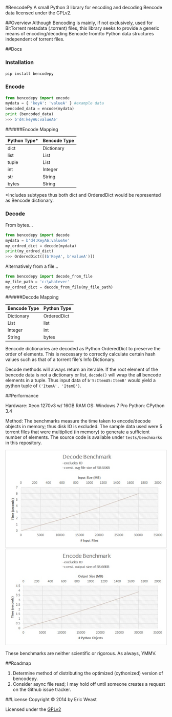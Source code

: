 #BencodePy
A small Python 3 library for encoding and decoding Bencode data licensed under the GPLv2.

##Overview
Although Bencoding is mainly, if not exclusively, used for BitTorrent metadata (.torrent) files, this library seeks to
provide a generic means of encoding/decoding Bencode from/to Python data structures independent of torrent files.

##Docs

### Installation
`pip install bencodepy`

### Encode

```python
from bencodepy import encode
mydata = { 'keyA': 'valueA' } #example data
bencoded_data = encode(mydata)
print (bencoded_data)
>>> b'd4:keyA6:valueAe'
```

######Encode Mapping

Python Type*  | Bencode Type
------------- | -------------
dict  | Dictionary
list  | List
tuple  | List
int  | Integer
str  | String
bytes  | String

*Includes subtypes thus both dict and OrderedDict would be represented as Bencode dictionary.

### Decode

From bytes...
```python
from bencodepy import decode
mydata = b'd4:KeyA6:valueAe'
my_ordred_dict = decode(mydata)
print(my_ordred_dict)
>>> OrderedDict([(b'KeyA', b'valueA')])
```

Alternatively from a file...
```python
from bencodepy import decode_from_file
my_file_path = 'c:\whatever'
my_ordred_dict = decode_from_file(my_file_path)
```

######Decode Mapping

Bencode Type | Python Type
------------- | -------------
Dictionary  | OrderedDict
List  | list
Integer  | int
String  | bytes

Bencode dictionaries are decoded as Python OrderedDict to preserve the order of elements. This is necessary to correctly
calculate certain hash values such as that of a torrent file's Info Dictionary.

Decode methods will always return an iterable. If the root element of the bencode data is not a dictionary or 
list, `decode()` will wrap the all bencode elements in a tuple. Thus input data of `b'5:ItemA5:ItemB'` would yield
a python tuple of `('ItemA', 'ItemB')`.
  
##Performance

Hardware: Xeon 1270v3 w/ 16GB RAM
OS: Windows 7 Pro
Python: CPython 3.4

Method: The benchmarks measure the time taken to encode/decode objects in memory; thus disk IO is excluded. The sample
data used were 5 torrent files that were multiplied (in memory) to generate a sufficient number of elements. The
source code is available under `tests/benchmarks` in this repository.

![alt text](https://raw.githubusercontent.com/eweast/BencodePy/master/misc/decode_graph.jpg "Decode Benchmark Graph")
![alt text](https://raw.githubusercontent.com/eweast/BencodePy/master/misc/encode_graph.jpg "Encode Benchmark Graph")

These benchmarks are neither scientific or rigorous. As always, YMMV.

##Roadmap
1. Determine method of distributing the optimized (cythonized) version of bencodepy.
2. Consider async file read; I may hold off until someone creates a request on the Github issue tracker.

##License
Copyright © 2014 by Eric Weast

Licensed under the [GPLv2](https://www.gnu.org/licenses/gpl-2.0.html "gnu.org")